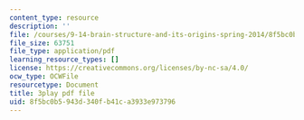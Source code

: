 ```yaml
---
content_type: resource
description: ''
file: /courses/9-14-brain-structure-and-its-origins-spring-2014/8f5bc0b5943d340fb41ca3933e973796_555120.pdf
file_size: 63751
file_type: application/pdf
learning_resource_types: []
license: https://creativecommons.org/licenses/by-nc-sa/4.0/
ocw_type: OCWFile
resourcetype: Document
title: 3play pdf file
uid: 8f5bc0b5-943d-340f-b41c-a3933e973796
---
```

